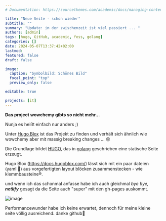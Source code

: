 ```yaml
---
# Documentation: https://sourcethemes.com/academic/docs/managing-content/

title: "Neue Seite - schon wieder"
subtitle: ""
summary: "Update: in der zwischenzeit ist viel passiert ... "
authors: [admin]
tags: [hugo, GitHub, academic, foss, golang]
categories: []
date: 2024-05-07T13:37:42+02:00
lastmod: 
featured: false
draft: false

image:
  caption: "Symbolbild: Schönes Bild"
  focal_point: "top"
  preview_only: false

editable: true

projects: [it]
---
```

**Das project wowchemy gibts so nicht mehr...**

Nunja es heißt einfach nur anders ;)

Unter [Hugo Blox](https://hugoblox.com/) ist das Projekt zu finden und verhält sich ähnlich wie wowchemy aber mit massig breaking changes ... 🙃 

Die Grundlage bildet [HUGO](https://gohugo.io/), das in [golang](https://go.dev/) geschrieben eine statische Seite erzeugt.

Hugo Blox (https://docs.hugoblox.com/) lässt sich mit ein paar dateien (yaml 🥲) aus vorgefertigten layout blöcken zusammenstecken - wie klemmbausteine®️.

und wenn ich das schonmal anfasse habe ich auch gleichmal *bye bye, **netlify*** gesagt da die Seite auch "super" mit den gh-pages auskommt.

![image](https://github.com/axza/axell_de-hugoblox/assets/10170631/551b27a8-a21c-497a-a8ba-faffba89b022)

Performancewunder habe ich keine erwartet, dennoch für meine kleine seite völlig ausreichend. danke github🤗
